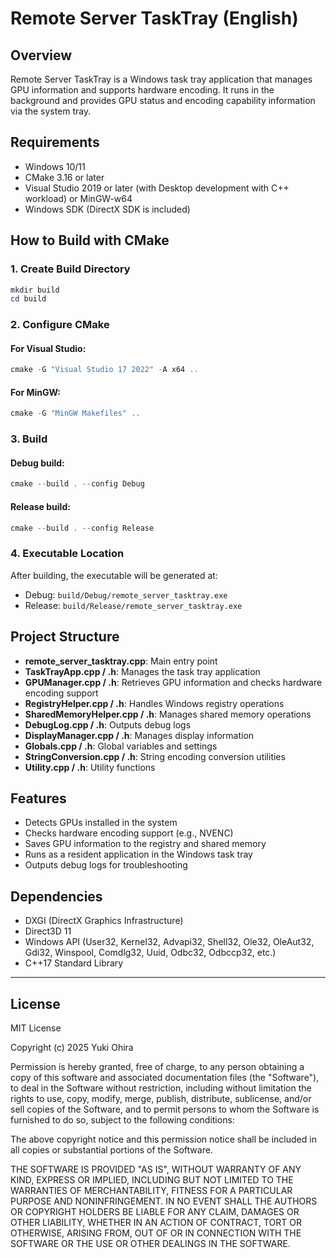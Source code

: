 # Remote Server TaskTray (English)

## Overview
Remote Server TaskTray is a Windows task tray application that manages GPU information and supports hardware encoding. It runs in the background and provides GPU status and encoding capability information via the system tray.

## Requirements
- Windows 10/11
- CMake 3.16 or later
- Visual Studio 2019 or later (with Desktop development with C++ workload) or MinGW-w64
- Windows SDK (DirectX SDK is included)

## How to Build with CMake

### 1. Create Build Directory
```powershell
mkdir build
cd build
```

### 2. Configure CMake
#### For Visual Studio:
```powershell
cmake -G "Visual Studio 17 2022" -A x64 ..
```
#### For MinGW:
```powershell
cmake -G "MinGW Makefiles" ..
```

### 3. Build
#### Debug build:
```powershell
cmake --build . --config Debug
```
#### Release build:
```powershell
cmake --build . --config Release
```

### 4. Executable Location
After building, the executable will be generated at:
- Debug: `build/Debug/remote_server_tasktray.exe`
- Release: `build/Release/remote_server_tasktray.exe`

## Project Structure
- **remote_server_tasktray.cpp**: Main entry point
- **TaskTrayApp.cpp / .h**: Manages the task tray application
- **GPUManager.cpp / .h**: Retrieves GPU information and checks hardware encoding support
- **RegistryHelper.cpp / .h**: Handles Windows registry operations
- **SharedMemoryHelper.cpp / .h**: Manages shared memory operations
- **DebugLog.cpp / .h**: Outputs debug logs
- **DisplayManager.cpp / .h**: Manages display information
- **Globals.cpp / .h**: Global variables and settings
- **StringConversion.cpp / .h**: String encoding conversion utilities
- **Utility.cpp / .h**: Utility functions

## Features
- Detects GPUs installed in the system
- Checks hardware encoding support (e.g., NVENC)
- Saves GPU information to the registry and shared memory
- Runs as a resident application in the Windows task tray
- Outputs debug logs for troubleshooting

## Dependencies
- DXGI (DirectX Graphics Infrastructure)
- Direct3D 11
- Windows API (User32, Kernel32, Advapi32, Shell32, Ole32, OleAut32, Gdi32, Winspool, Comdlg32, Uuid, Odbc32, Odbccp32, etc.)
- C++17 Standard Library

---

## License

MIT License

Copyright (c) 2025 Yuki Ohira

Permission is hereby granted, free of charge, to any person obtaining a copy
of this software and associated documentation files (the "Software"), to deal
in the Software without restriction, including without limitation the rights
to use, copy, modify, merge, publish, distribute, sublicense, and/or sell
copies of the Software, and to permit persons to whom the Software is
furnished to do so, subject to the following conditions:

The above copyright notice and this permission notice shall be included in all
copies or substantial portions of the Software.

THE SOFTWARE IS PROVIDED "AS IS", WITHOUT WARRANTY OF ANY KIND, EXPRESS OR
IMPLIED, INCLUDING BUT NOT LIMITED TO THE WARRANTIES OF MERCHANTABILITY,
FITNESS FOR A PARTICULAR PURPOSE AND NONINFRINGEMENT. IN NO EVENT SHALL THE
AUTHORS OR COPYRIGHT HOLDERS BE LIABLE FOR ANY CLAIM, DAMAGES OR OTHER
LIABILITY, WHETHER IN AN ACTION OF CONTRACT, TORT OR OTHERWISE, ARISING FROM,
OUT OF OR IN CONNECTION WITH THE SOFTWARE OR THE USE OR OTHER DEALINGS IN THE
SOFTWARE.
